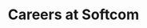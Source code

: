 ---
layout: careers-all
permalink: /careers/
title: Careers at Softcom
headline: Join us
copy: Tackle the most challenging problems facing organizations and communities in Africa.
cta_link_text: See openings
cta_copy: Are you interested in tackling some of the most challenging problems facing organisations and communities in Africa?
featured_image: /uploads/careers/careers.jpg
image_description: Softcom impacts
whats-it-like: |-
    Softcom is a place of purpose, value, creativity and inspiration and the people here are the special ingredients to the magic we create. The essence of this organization is best expressed in our mission.

    “To connect people and businesses with meaningful innovation” as technology represents truly one of the ways to bridge the wide gap in development in all areas of our lives. 

    At Softcom, you get to work and interact with a team of highly skilled and professional project managers, business analysts, designers, developers and engineers, just like you. 

    At Softcom, we’re not offering you a “job.” Yes, we’re welcoming you into a family with a crucial mind-set; to create value that can enable people to become better with technology.

why_join_us:
    - 
        join_us_reason: Products with meaning
        join_us_summary: We are building a company that leads the innovation process in solving problems for people and communities in our society, through technology. 
    -
        join_us_reason: People with meaning
        join_us_summary: We value our people as the greatest assets, so we give attention to their welfare, training and development. With the right health-care plan and balanced office meal, you stay fit for the job as we provide you access to the best of learning platforms globally. 
    -
        join_us_reason: Place with meaning
        join_us_summary: Softcom is very particular about why, where, when and how you work. We have prepared one of the best working environment for you and we call it Ekonovo; an office place that is serene and conducive for creativity. 
---